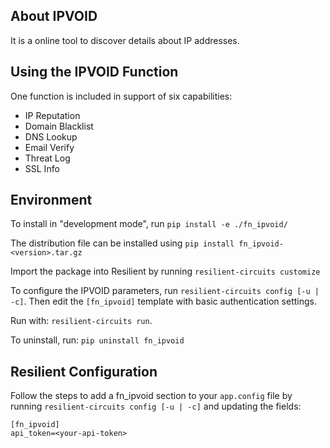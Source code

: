 ## About IPVOID
It is a online tool to discover details about IP addresses.

## Using the IPVOID Function

One function is included in support of six capabilities:
* IP Reputation
* Domain Blacklist
* DNS Lookup
* Email Verify
* Threat Log
* SSL Info

## Environment
To install in "development mode", run 
    `pip install -e ./fn_ipvoid/`
    
The distribution file can be installed using
    `pip install fn_ipvoid-<version>.tar.gz`
    
Import the package into Resilient by running `resilient-circuits customize`

To configure the IPVOID parameters, run `resilient-circuits config [-u | -c]`. 
Then edit the `[fn_ipvoid]` template with basic authentication settings.

Run with: `resilient-circuits run`.

To uninstall, run: `pip uninstall fn_ipvoid`
    
## Resilient Configuration
Follow the steps to add a fn_ipvoid section to your `app.config` file by running `resilient-circuits config [-u | -c]` and updating the fields:

```
[fn_ipvoid]
api_token=<your-api-token>
